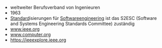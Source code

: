 - weltweiter Berufsverband von Ingenieuren 
- 1963
- [Standard](Standard.md)isierungen für [Softwareengineering](Softwareengineering.md) ist das S2ESC (Software and Systems Engineering Standards Committee) zuständig
- www.ieee.org
- www.computer.org
- https://ieeexplore.ieee.org